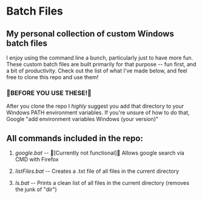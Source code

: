 # Batch Files
## My personal collection of custom Windows batch files
I enjoy using the command line a bunch, particularly just to have more fun.
These custom batch files are built primarily for that purpose -- fun first, and a bit of productivity.
Check out the list of what I've made below, and feel free to clone this repo and use them!

### &#x1F539;BEFORE YOU USE THESE!&#x1F539;
After you clone the repo I _highly_ suggest you add that directory to your Windows PATH environment variables.
If you're unsure of how to do that, Google "add environment variables Windows (your version)"

## All commands included in the repo:
1. *google.bat* -- &#x1F538;[Currently not functional]&#x1F538; Allows google search via CMD with Firefox

2. *listFiles.bat* -- Creates a .txt file of all files in the current directory

3. *ls.bat* -- Prints a clean list of all files in the current directory (removes the junk of "dir")